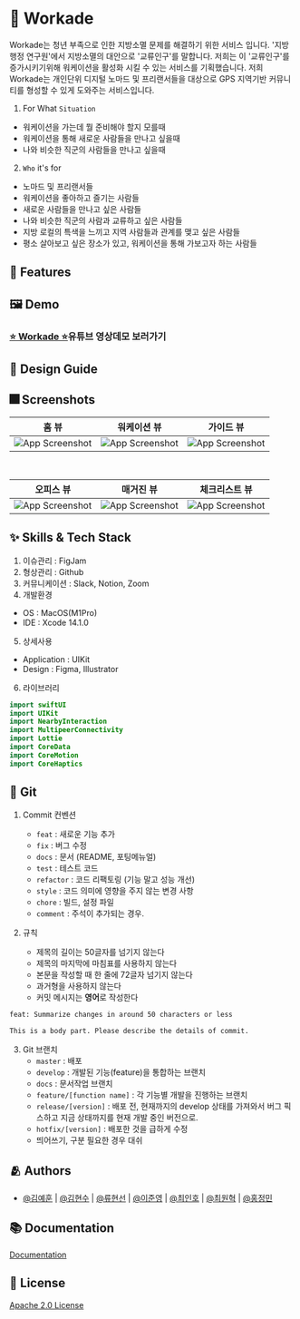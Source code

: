 

# :iphone: Workade
Workade는 청년 부족으로 인한 지방소멸 문제를 해결하기 위한 서비스 입니다.
'지방 행정 연구원'에서 지방소멸의 대안으로 '교류인구'를 말합니다. 저희는 이 '교류인구'를 증가시키기위해 
워케이션을 활성화 시킬 수 있는 서비스를 기획했습니다. 저희 Workade는 개인단위 디지털 노마드 및 프리랜서들을 대상으로
GPS 지역기반 커뮤니티를 형성할 수 있게 도와주는 서비스입니다.

1. For What `Situation`
- 워케이션을 가는데 뭘 준비해야 할지 모를때
- 워케이션을 통해 새로운 사람들을 만나고 싶을때
- 나와 비슷한 직군의 사람들을 만나고 싶을때

2. `Who` it's for
- 노마드 및 프리랜서들
- 워케이션을 좋아하고 즐기는 사람들
- 새로운 사람들을 만나고 싶은 사람들
- 나와 비슷한 직군의 사람과 교류하고 싶은 사람들
- 지방 로컬의 특색을 느끼고 지역 사람들과 관계를 맺고 싶은 사람들
- 평소 살아보고 싶은 장소가 있고, 워케이션을 통해 가보고자 하는 사람들


## :pushpin: Features

## :framed_picture: Demo
### [⭐️ Workade ⭐️](https://youtu.be/bBylSazJQlQ)유튜브 영상데모 보러가기


## 🌈 Design Guide 



## :fireworks: Screenshots

| 홈 뷰 | 워케이션 뷰 | 가이드 뷰 |
|:---:|:---:|:---:|
|![App Screenshot](https://user-images.githubusercontent.com/74142881/204989059-b78005f0-56af-4608-9c76-9fbd16ce01b6.png)|![App Screenshot](https://user-images.githubusercontent.com/74142881/204989078-f745eae8-b1e1-4843-8647-e884a24d3a26.png)|![App Screenshot](https://user-images.githubusercontent.com/74142881/204989083-de0fa65d-2465-477f-9285-19c2e7892180.png)|

<br>

| 오피스 뷰 | 매거진 뷰 | 체크리스트 뷰 |
|:---:|:---:|:---:|
|![App Screenshot](https://user-images.githubusercontent.com/74142881/204989093-96d418e8-4c61-4a4e-a8dc-87259782042f.png)|![App Screenshot](https://user-images.githubusercontent.com/74142881/204989084-92bce886-6cff-4dce-9687-d83e5c05ce85.png)|![App Screenshot](https://user-images.githubusercontent.com/74142881/204989098-f2d2ebfb-adaa-4a68-bd56-2cf5c5b9b231.png)|



## :sparkles: Skills & Tech Stack
1. 이슈관리 : FigJam
2. 형상관리 : Github
3. 커뮤니케이션 : Slack, Notion, Zoom<br>
4. 개발환경
- OS : MacOS(M1Pro)
- IDE : Xcode 14.1.0
5. 상세사용
- Application : UIKit
- Design : Figma, Illustrator<br>
6. 라이브러리
```swift
import swiftUI
import UIKit
import NearbyInteraction
import MultipeerConnectivity
import Lottie
import CoreData
import CoreMotion
import CoreHaptics
```

## 🔀 Git
1. Commit 컨벤션
    - `feat` : 새로운 기능 추가
    - `fix` : 버그 수정
    - `docs` : 문서 (README, 포팅메뉴얼)
    - `test` : 테스트 코드
    - `refactor` : 코드 리팩토링 (기능 말고 성능 개선)
    - `style` : 코드 의미에 영향을 주지 않는 변경 사항
    - `chore` : 빌드, 설정 파일
    - `comment` : 주석이 추가되는 경우.
    
2. 규칙
    - 제목의 길이는 50글자를 넘기지 않는다
    - 제목의 마지막에 마침표를 사용하지 않는다
    - 본문을 작성할 때 한 줄에 72글자 넘기지 않는다
    - 과거형을 사용하지 않는다
    - 커밋 메시지는 **영어**로 작성한다   
```bash
feat: Summarize changes in around 50 characters or less

This is a body part. Please describe the details of commit.
```
3. Git 브랜치
    - `master` : 배포
    - `develop` : 개발된 기능(feature)을 통합하는 브랜치
    - `docs` : 문서작업 브랜치
    - `feature/[function name]` : 각 기능별 개발을 진행하는 브랜치
    - `release/[version]` : 배포 전, 현재까지의 develop 상태를 가져와서 버그 픽스하고 지금 상태까지를 현재 개발 중인 버전으로.
    - `hotfix/[version]` : 배포한 것을 급하게 수정
    - 띄어쓰기, 구분 필요한 경우 대쉬


## :people_hugging: Authors
- [@김예훈](https://github.com/eraser3031) | [@김현수](https://github.com/BrightHyeon) | [@류현선](https://www.github.com/hs-ryu) | [@이준영](https://github.com/User-Lawn) | [@최인호](https://github.com/E-know) | [@최원혁](https://github.com/DevLuce) | [@홍정민](https://github.com/jeohong)
  

## :books: Documentation

[Documentation](./Docs/)


## :lock_with_ink_pen: License
[Apache 2.0 License](https://www.apache.org/licenses/LICENSE-2.0.txt)
